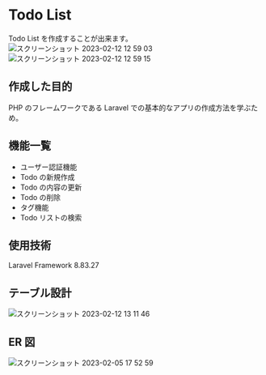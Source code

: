 # Todo List

Todo List を作成することが出来ます。
![スクリーンショット 2023-02-12 12 59 03](https://user-images.githubusercontent.com/118032025/218292566-e2474958-ef0b-41d1-b5cf-2615722796a7.png)
![スクリーンショット 2023-02-12 12 59 15](https://user-images.githubusercontent.com/118032025/218292580-3a50b681-81c4-47d3-976a-55422f271284.png)

## 作成した目的

PHP のフレームワークである Laravel での基本的なアプリの作成方法を学ぶため。

## 機能一覧

-   ユーザー認証機能
-   Todo の新規作成
-   Todo の内容の更新
-   Todo の削除
-   タグ機能
-   Todo リストの検索

## 使用技術

Laravel Framework 8.83.27

## テーブル設計

![スクリーンショット 2023-02-12 13 11 46](https://user-images.githubusercontent.com/118032025/218292641-b8be33d7-26c9-45bf-ab8e-78f64be5f209.png)

## ER 図

![スクリーンショット 2023-02-05 17 52 59](https://user-images.githubusercontent.com/118032025/218292603-40fd2f70-51a8-4d54-83eb-9451d0c16fb0.png)
